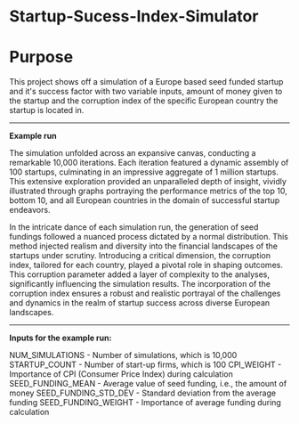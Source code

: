 # Startup-Sucess-Index-Simulator


# Purpose

This project shows off a simulation of a Europe based seed funded startup and it's success factor with two variable inputs, amount of money given to the startup and the corruption index of the specific European country the startup is located in.

<hr>

**Example run**

The simulation unfolded across an expansive canvas, conducting a remarkable 10,000 iterations. Each iteration featured a dynamic assembly of 100 startups, culminating in an impressive aggregate of 1 million startups. This extensive exploration provided an unparalleled depth of insight, vividly illustrated through graphs portraying the performance metrics of the top 10, bottom 10, and all European countries in the domain of successful startup endeavors.

In the intricate dance of each simulation run, the generation of seed fundings followed a nuanced process dictated by a normal distribution. This method injected realism and diversity into the financial landscapes of the startups under scrutiny. Introducing a critical dimension, the corruption index, tailored for each country, played a pivotal role in shaping outcomes. This corruption parameter added a layer of complexity to the analyses, significantly influencing the simulation results. The incorporation of the corruption index ensures a robust and realistic portrayal of the challenges and dynamics in the realm of startup success across diverse European landscapes.

<hr>

**Inputs for the example run:**

NUM_SIMULATIONS - Number of simulations, which is 10,000
STARTUP_COUNT - Number of start-up firms, which is 100
CPI_WEIGHT - Importance of CPI (Consumer Price Index) during calculation
SEED_FUNDING_MEAN - Average value of seed funding, i.e., the amount of money
SEED_FUNDING_STD_DEV - Standard deviation from the average funding
SEED_FUNDING_WEIGHT - Importance of average funding during calculation
